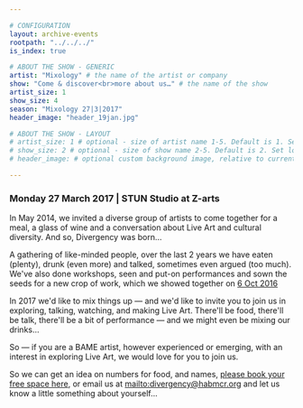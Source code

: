 ```yaml
---

# CONFIGURATION
layout: archive-events
rootpath: "../../../"
is_index: true

# ABOUT THE SHOW - GENERIC
artist: "Mixology" # the name of the artist or company
show: "Come & discover<br>more about us…" # the name of the show
artist_size: 1
show_size: 4
season: "Mixology 27|3|2017"
header_image: "header_19jan.jpg"

# ABOUT THE SHOW - LAYOUT
# artist_size: 1 # optional - size of artist name 1-5. Default is 1. Set longer names to lower values
# show_size: 2 # optional - size of show name 2-5. Default is 2. Set longer names to lower values
# header_image: # optional custom background image, relative to current page

---
```

### Monday 27 March 2017 | STUN Studio at Z-arts     
           
In May 2014, we invited a diverse group of artists to come together for a meal, a glass of wine and a conversation about Live Art and cultural diversity. And so, Divergency was born…         
         
A gathering of like-minded people, over the last 2 years we have eaten (plenty), drunk (even more) and talked, sometimes even argued (too much). We've also done workshops, seen and put-on performances and sown the seeds for a new crop of work, which we showed together on [6 Oct 2016](/archive/event/showcase2016)         
          
In 2017 we'd like to mix things up — and we'd like to invite you to join us in exploring, talking, watching, and making Live Art. There'll be food, there'll be talk, there'll be a bit of performance — and we might even be mixing our drinks…          
         
So — if you are a BAME artist, however experienced or emerging, with an interest in exploring Live Art, we would love for you to join us.           
             
So we can get an idea on numbers for food, and names, <a href="http://www.eventbrite.co.uk/e/mixology-2017-tickets-32231126166" target="_blank">please book your free space here</a>, or email us at <mailto:divergency@habmcr.org> and let us know a little something about yourself…
